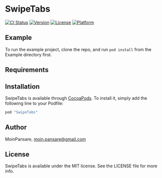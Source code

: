 # SwipeTabs

[![CI Status](http://img.shields.io/travis/MoinPansare/SwipeTabs.svg?style=flat)](https://travis-ci.org/MoinPansare/SwipeTabs)
[![Version](https://img.shields.io/cocoapods/v/SwipeTabs.svg?style=flat)](http://cocoapods.org/pods/SwipeTabs)
[![License](https://img.shields.io/cocoapods/l/SwipeTabs.svg?style=flat)](http://cocoapods.org/pods/SwipeTabs)
[![Platform](https://img.shields.io/cocoapods/p/SwipeTabs.svg?style=flat)](http://cocoapods.org/pods/SwipeTabs)

## Example

To run the example project, clone the repo, and run `pod install` from the Example directory first.

## Requirements

## Installation

SwipeTabs is available through [CocoaPods](http://cocoapods.org). To install
it, simply add the following line to your Podfile:

```ruby
pod "SwipeTabs"
```

## Author

MoinPansare, moin.pansare@gmail.com

## License

SwipeTabs is available under the MIT license. See the LICENSE file for more info.
